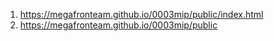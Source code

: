 1. <https://megafronteam.github.io/0003mip/public/index.html>
1. <https://megafronteam.github.io/0003mip/public>
